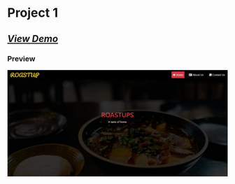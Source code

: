 # Project 1
## ***[View Demo](https://bhaveshpatil81299.github.io/Frontend-Projects/Project_1/)***

### Preview
![This is an image](images/preview.png)
